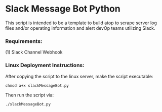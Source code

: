 # Slack Message Bot Python

This script is intended to be a template to build atop to scrape server log files and/or operating information and alert devOp teams utilizing Slack.

### Requirements:
(1) Slack Channel Webhook

### Linux Deployment Instructions:

After copying the script to the linux server, make the script executable:

```chmod a+x slackMessageBot.py```

Then run the script via:

```./slackMessageBot.py```

